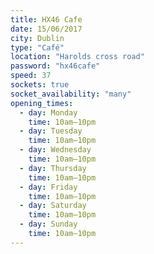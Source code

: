 ```yaml
---
title: HX46 Cafe
date: 15/06/2017
city: Dublin
type: "Café"
location: "Harolds cross road"
password: "hx46cafe"
speed: 37
sockets: true
socket_availability: "many"
opening_times:
  - day: Monday
    time: 10am–10pm
  - day: Tuesday
    time: 10am–10pm
  - day: Wednesday
    time: 10am–10pm
  - day: Thursday
    time: 10am–10pm
  - day: Friday
    time: 10am–10pm
  - day: Saturday
    time: 10am–10pm
  - day: Sunday
    time: 10am–10pm
---
```

